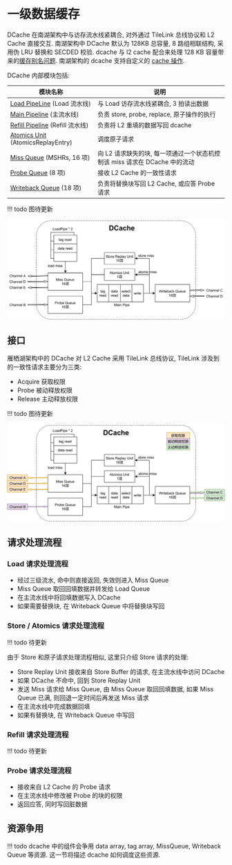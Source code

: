# 一级数据缓存

DCache 在南湖架构中与访存流水线紧耦合, 对外通过 TileLink 总线协议和 L2 Cache 直接交互. 南湖架构中 DCache 默认为 128KB 总容量, 8 路组相联结构, 采用伪 LRU 替换和 SECDED 校验. dcache 与 l2 cache 配合来处理 128 KB 容量带来的[缓存别名问题](../../huancun/cache_alias.md). 南湖架构的 dcache 支持自定义的 [cache 操作](./csr_cache_op.md).

DCache 内部模块包括: 

模块名称|说明
-|-
[Load PipeLine](./load_pipeline.md) (Load 流水线)|与 Load 访存流水线紧耦合, 3 拍读出数据
[Main Pipeline](./main_pipe.md) (主流水线)|负责 store, probe, replace, 原子操作的执行
[Refill Pipeline](./refill_pipe.md) (Refill 流水线)|负责将 L2 重填的数据写回 dcache
[Atomics Unit](../fu/atom.md#dcache-对原子指令的支持) (AtomicsReplayEntry)|调度原子请求
[Miss Queue](./miss_queue.md) (MSHRs, 16 项)|向 L2 请求缺失的块, 每一项通过一个状态机控制该 miss 请求在 DCache 中的流动
[Probe Queue](./probe_queue.md) (8 项)|接收 L2 Cache 的一致性请求
[Writeback Queue](./writeback_queue.md) (18 项)|负责将替换块写回 L2 Cache, 或应答 Probe 请求

!!! todo
    图待更新

![dcache](../../figs/memblock/dcache.jpg)

## 接口

雁栖湖架构中的 DCache 对 L2 Cache 采用 TileLink 总线协议, TileLink 涉及到的一致性请求主要分为三类:

* Acquire 获取权限
* Probe 被动释放权限
* Release 主动释放权限

!!! todo
    图待更新

![tilelink](../../figs/memblock/dcache-tilelink-interface.jpg)

## 请求处理流程

### Load 请求处理流程

* 经过三级流水, 命中则直接返回, 失效则进入 Miss Queue
* Miss Queue 取回回填数据并转发给 Load Queue
* 在主流水线中将回填数据写入 DCache
* 如果需要替换块, 在 Writeback Queue 中将替换块写回

### Store / Atomics 请求处理流程

!!! todo
    待更新

由于 Store 和原子请求处理流程相似, 这里只介绍 Store 请求的处理:
* Store Replay Unit 接收来自 Store Buffer 的请求, 在主流水线中访问 DCache
* 如果 DCache 不命中, 回到 Store Replay Unit
* 发送 Miss 请求给 Miss Queue, 由 Miss Queue 取回回填数据, 如果 Miss Queue 已满, 则回退一定时间后再发送 Miss 请求
* 在主流水线中完成数据回填
* 如果有替换块, 在 Writeback Queue 中写回

### Refill 请求处理流程

!!! todo
    待更新

### Probe 请求处理流程

* 接收来自 L2 Cache 的 Probe 请求
* 在主流水线中修改被 Probe 的块的权限
* 返回应答, 同时写回脏数据

## 资源争用

!!! todo
    dcache 中的组件会争用 data array, tag array, MissQueue, Writeback Queue 等资源. 这一节将描述 dcache 如何调度这些资源.